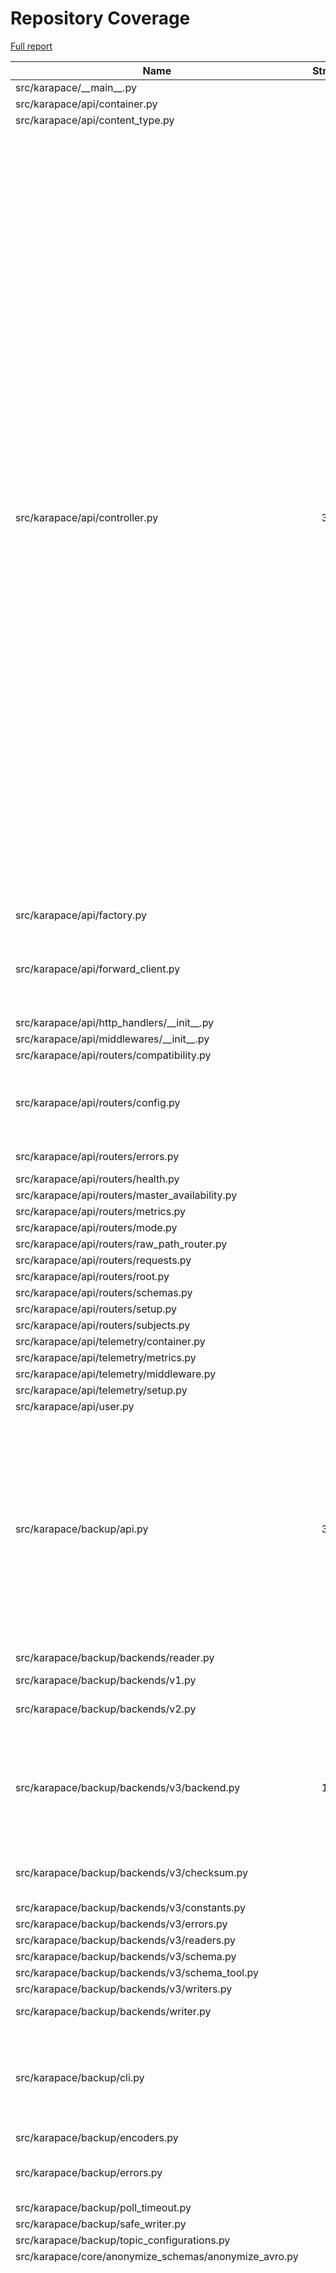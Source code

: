 # Repository Coverage

[Full report](https://htmlpreview.github.io/?https://github.com/Aiven-Open/karapace/blob/python-coverage-comment-action-data/htmlcov/index.html)

| Name                                                     |    Stmts |     Miss |   Branch |   BrPart |   Cover |   Missing |
|--------------------------------------------------------- | -------: | -------: | -------: | -------: | ------: | --------: |
| src/karapace/\_\_main\_\_.py                             |       36 |       36 |        2 |        0 |      0% |     6-100 |
| src/karapace/api/container.py                            |       12 |        0 |        0 |        0 |    100% |           |
| src/karapace/api/content\_type.py                        |       28 |       28 |        8 |        0 |      0% |      6-66 |
| src/karapace/api/controller.py                           |      350 |      261 |       74 |        8 |     23% |80, 83-101, 105, 124-149, 160-180, 195-196, 206-211, 214-216, 226, 236-237, 245, 247, 249, 251, 270-293, 296, 301, 308-320, 329-347, 361-373, 380-381, 390-398, 406-435, 452-482, 491-544, 552-566, 580-604, 612-617, 629, 653-688, 698-786, 803-873, 878, 885-893, 896-899, 902-913, 922-945 |
| src/karapace/api/factory.py                              |       42 |       42 |        0 |        0 |      0% |      6-69 |
| src/karapace/api/forward\_client.py                      |       47 |        3 |       14 |        5 |     87% |48->50, 57-58, 67->exit, 76->exit, 98 |
| src/karapace/api/http\_handlers/\_\_init\_\_.py          |       19 |       19 |        2 |        0 |      0% |      6-28 |
| src/karapace/api/middlewares/\_\_init\_\_.py             |       21 |       21 |        2 |        0 |      0% |      6-37 |
| src/karapace/api/routers/compatibility.py                |       21 |       21 |        2 |        0 |      0% |      6-42 |
| src/karapace/api/routers/config.py                       |       64 |       26 |       22 |        1 |     50% |37-40, 55, 76-80, 95-104, 120-129 |
| src/karapace/api/routers/errors.py                       |       40 |        3 |        0 |        0 |     92% | 52-53, 67 |
| src/karapace/api/routers/health.py                       |       43 |       43 |        4 |        0 |      0% |      6-86 |
| src/karapace/api/routers/master\_availability.py         |       26 |       26 |        4 |        0 |      0% |      6-60 |
| src/karapace/api/routers/metrics.py                      |        9 |        9 |        0 |        0 |      0% |      6-23 |
| src/karapace/api/routers/mode.py                         |       27 |       27 |        4 |        0 |      0% |      6-53 |
| src/karapace/api/routers/raw\_path\_router.py            |       18 |       10 |        6 |        0 |     33% |     30-44 |
| src/karapace/api/routers/requests.py                     |       65 |        3 |        2 |        0 |     93% |     30-35 |
| src/karapace/api/routers/root.py                         |        5 |        5 |        0 |        0 |      0% |      6-16 |
| src/karapace/api/routers/schemas.py                      |       26 |       26 |        0 |        0 |      0% |      6-93 |
| src/karapace/api/routers/setup.py                        |       20 |       20 |        0 |        0 |      0% |      6-27 |
| src/karapace/api/routers/subjects.py                     |       88 |       88 |       24 |        0 |      0% |     6-215 |
| src/karapace/api/telemetry/container.py                  |       18 |        1 |        0 |        0 |     94% |        18 |
| src/karapace/api/telemetry/metrics.py                    |       30 |        0 |        0 |        0 |    100% |           |
| src/karapace/api/telemetry/middleware.py                 |       30 |        0 |        0 |        0 |    100% |           |
| src/karapace/api/telemetry/setup.py                      |       20 |        2 |        0 |        0 |     90% |     36-37 |
| src/karapace/api/user.py                                 |       16 |        8 |        2 |        0 |     44% |     20-31 |
| src/karapace/backup/api.py                               |      303 |       18 |      100 |       13 |     91% |143, 153-155, 169, 173, 280-282, 393, 408->exit, 489, 496, 536, 538, 574-578, 678, 694 |
| src/karapace/backup/backends/reader.py                   |       48 |        0 |        4 |        1 |     98% |  82->exit |
| src/karapace/backup/backends/v1.py                       |       13 |        0 |        2 |        0 |    100% |           |
| src/karapace/backup/backends/v2.py                       |       56 |        2 |       14 |        4 |     91% |60, 62, 72->74, 77->79 |
| src/karapace/backup/backends/v3/backend.py               |      154 |       12 |       44 |        8 |     89% |49-53, 62-63, 125, 253, 272, 274, 281, 310, 313 |
| src/karapace/backup/backends/v3/checksum.py              |        5 |        0 |        4 |        2 |     78% |12->exit, 14->exit |
| src/karapace/backup/backends/v3/constants.py             |        2 |        0 |        0 |        0 |    100% |           |
| src/karapace/backup/backends/v3/errors.py                |       27 |        0 |        0 |        0 |    100% |           |
| src/karapace/backup/backends/v3/readers.py               |       47 |        0 |        8 |        0 |    100% |           |
| src/karapace/backup/backends/v3/schema.py                |       63 |        0 |        0 |        0 |    100% |           |
| src/karapace/backup/backends/v3/schema\_tool.py          |       79 |       79 |       22 |        0 |      0% |     8-146 |
| src/karapace/backup/backends/v3/writers.py               |       46 |        1 |        4 |        1 |     96% |        25 |
| src/karapace/backup/backends/writer.py                   |       46 |        0 |        2 |        1 |     98% | 169->exit |
| src/karapace/backup/cli.py                               |       85 |       10 |       18 |        2 |     86% |164-179, 188, 200-208, 210-216, 220 |
| src/karapace/backup/encoders.py                          |       20 |        0 |       12 |        0 |    100% |           |
| src/karapace/backup/errors.py                            |       41 |        7 |        2 |        0 |     84% |57, 62, 67, 72, 80, 85, 90 |
| src/karapace/backup/poll\_timeout.py                     |       30 |        0 |        4 |        0 |    100% |           |
| src/karapace/backup/safe\_writer.py                      |       68 |        0 |       14 |        0 |    100% |           |
| src/karapace/backup/topic\_configurations.py             |        9 |        0 |        0 |        0 |    100% |           |
| src/karapace/core/anonymize\_schemas/anonymize\_avro.py  |       61 |        0 |       22 |        0 |    100% |           |
| src/karapace/core/auth.py                                |      203 |       79 |       46 |       10 |     59% |55-62, 73, 102->exit, 106->exit, 108->exit, 110->exit, 116->exit, 118->exit, 126, 130, 134, 138, 142, 146, 155-158, 175, 194, 208-212, 216, 221-244, 248-251, 254-284, 288-292, 300, 304-321, 325 |
| src/karapace/core/auth\_container.py                     |        8 |        0 |        0 |        0 |    100% |           |
| src/karapace/core/avro\_dataclasses/introspect.py        |       86 |        7 |       50 |        7 |     90% |20, 41, 69, 115, 117, 123, 126 |
| src/karapace/core/avro\_dataclasses/models.py            |       99 |        6 |       34 |        4 |     92% |23, 105-106, 108, 111, 131 |
| src/karapace/core/avro\_dataclasses/schema.py            |       33 |        0 |        0 |        0 |    100% |           |
| src/karapace/core/client.py                              |      133 |        4 |       18 |        1 |     97% |69-70, 80-81 |
| src/karapace/core/compatibility/\_\_init\_\_.py          |       15 |        2 |        0 |        0 |     87% |     37-42 |
| src/karapace/core/compatibility/jsonschema/checks.py     |      370 |       46 |      162 |       21 |     84% |203, 253, 266, 335, 426, 436-447, 522-534, 547-551, 576, 600, 662, 675, 685, 765-777, 788-798, 823-826, 880->878, 882, 886, 896-901, 921 |
| src/karapace/core/compatibility/jsonschema/types.py      |      111 |        0 |        0 |        0 |    100% |           |
| src/karapace/core/compatibility/jsonschema/utils.py      |      132 |       22 |       62 |       11 |     80% |33, 47, 52, 106, 128-138, 151, 200-204, 210, 312->311, 331, 340, 356, 368 |
| src/karapace/core/compatibility/protobuf/checks.py       |       17 |       13 |        6 |        0 |     17% |     12-26 |
| src/karapace/core/compatibility/schema\_compatibility.py |       61 |       25 |       28 |        6 |     49% |42, 49-66, 77, 82, 86->127, 98-125, 131, 139 |
| src/karapace/core/config.py                              |      234 |       78 |       56 |        5 |     58% |32-33, 150, 179-183, 193->197, 197->203, 213, 214->218, 238-246, 274-279, 286-288, 295-297, 302, 308, 312, 316, 321-347, 351-376 |
| src/karapace/core/constants.py                           |        8 |        0 |        0 |        0 |    100% |           |
| src/karapace/core/container.py                           |        8 |        0 |        0 |        0 |    100% |           |
| src/karapace/core/coordinator/master\_coordinator.py     |       99 |       15 |       18 |        6 |     80% |83-85, 88-92, 102->104, 107, 109-110, 153-158, 183, 193 |
| src/karapace/core/coordinator/schema\_coordinator.py     |      514 |       42 |      140 |       11 |     91% |199, 214-215, 277-286, 299-302, 322-323, 335-336, 500, 586-591, 611-615, 633, 643-647, 680->exit, 685->688, 699->726, 834, 851, 932, 976-977, 984-985 |
| src/karapace/core/dataclasses.py                         |        8 |        0 |        0 |        0 |    100% |           |
| src/karapace/core/dependency.py                          |       42 |       11 |       10 |        3 |     65% |18, 45, 49, 53-54, 58, 65, 68, 71-73 |
| src/karapace/core/errors.py                              |       40 |        5 |        2 |        1 |     86% |11-12, 65-67 |
| src/karapace/core/in\_memory\_database.py                |      264 |       69 |       84 |       11 |     70% |32, 42, 46, 59, 63, 67, 71, 75, 79, 83, 87, 91, 95, 99, 103, 107, 111, 115, 119, 123, 127, 131, 152-165, 170, 177, 188-191, 211, 234, 266-268, 271->exit, 275-276, 289, 292->294, 298-306, 323-326, 343-347, 352->351, 360->exit, 361->363, 387, 400 |
| src/karapace/core/instrumentation/meter.py               |       33 |        3 |        6 |        1 |     90% |35, 38, 41, 57->exit |
| src/karapace/core/instrumentation/prometheus.py          |       40 |        0 |        0 |        0 |    100% |           |
| src/karapace/core/instrumentation/tracer.py              |       65 |        2 |       12 |        3 |     94% |41, 44, 60->exit, 88->exit, 102->exit |
| src/karapace/core/kafka/admin.py                         |       82 |        2 |       12 |        0 |     98% |   191-194 |
| src/karapace/core/kafka/common.py                        |       87 |        5 |       20 |        6 |     90% |59, 61, 63, 83->exit, 175, 211 |
| src/karapace/core/kafka/consumer.py                      |      142 |       15 |       20 |        3 |     89% |49-50, 63, 68, 100, 103-104, 135-136, 162-163, 182-183, 188-189 |
| src/karapace/core/kafka/producer.py                      |       67 |        2 |        6 |        0 |     97% |     68-69 |
| src/karapace/core/kafka/types.py                         |        8 |        0 |        0 |        0 |    100% |           |
| src/karapace/core/kafka\_error\_handler.py               |       28 |        0 |        6 |        0 |    100% |           |
| src/karapace/core/kafka\_utils.py                        |       20 |        0 |        0 |        0 |    100% |           |
| src/karapace/core/key\_format.py                         |       36 |        0 |        6 |        0 |    100% |           |
| src/karapace/core/logging\_setup.py                      |       31 |        9 |       12 |        0 |     65% | 22, 38-45 |
| src/karapace/core/messaging.py                           |       57 |       31 |       10 |        0 |     39% |38-57, 60-62, 65-101, 108-112 |
| src/karapace/core/metrics\_container.py                  |        8 |        0 |        0 |        0 |    100% |           |
| src/karapace/core/offset\_watcher.py                     |       17 |        2 |        0 |        0 |     88% |     27-30 |
| src/karapace/core/protobuf/compare\_result.py            |       60 |        1 |        6 |        0 |     98% |        66 |
| src/karapace/core/protobuf/compare\_type\_lists.py       |       42 |        8 |       22 |        4 |     75% |45, 49, 51-56, 64 |
| src/karapace/core/protobuf/compare\_type\_storage.py     |      111 |       19 |       42 |       12 |     80% |14-15, 25, 36, 62-64, 96, 100, 103, 108, 112, 115, 119, 127, 140-142, 145 |
| src/karapace/core/protobuf/encoding\_variants.py         |       43 |       30 |       18 |        2 |     28% |16-32, 36-44, 49, 55-66 |
| src/karapace/core/protobuf/enum\_constant\_element.py    |       21 |        0 |        2 |        0 |    100% |           |
| src/karapace/core/protobuf/enum\_element.py              |       51 |        5 |       26 |        5 |     87% |56->59, 60-61, 74, 76, 79 |
| src/karapace/core/protobuf/exception.py                  |       25 |        9 |        6 |        1 |     55% |13, 45, 50-56 |
| src/karapace/core/protobuf/extend\_element.py            |       22 |        0 |        4 |        0 |    100% |           |
| src/karapace/core/protobuf/extensions\_element.py        |       26 |        1 |        8 |        2 |     91% |28->38, 36 |
| src/karapace/core/protobuf/field.py                      |        7 |        0 |        0 |        0 |    100% |           |
| src/karapace/core/protobuf/field\_element.py             |      101 |        8 |       38 |        6 |     90% |110, 113, 143, 149, 160, 167, 172, 175 |
| src/karapace/core/protobuf/group\_element.py             |       27 |        0 |        6 |        1 |     97% |    34->38 |
| src/karapace/core/protobuf/io.py                         |      178 |       85 |       48 |       10 |     48% |40, 44-60, 86-91, 95->exit, 97->exit, 105-155, 164-174, 187-192, 220-223, 244->246, 259-273, 303-304, 316->322, 317->316, 323 |
| src/karapace/core/protobuf/known\_dependency.py          |       21 |        0 |        6 |        1 |     96% |    14->16 |
| src/karapace/core/protobuf/kotlin\_wrapper.py            |       21 |        1 |        8 |        0 |     97% |        37 |
| src/karapace/core/protobuf/location.py                   |       27 |        3 |        8 |        3 |     83% |19, 30, 39, 46->50 |
| src/karapace/core/protobuf/message\_element.py           |      117 |        3 |       62 |        3 |     97% |98-99, 101->exit, 169 |
| src/karapace/core/protobuf/one\_of\_element.py           |       49 |        0 |       22 |        1 |     99% |    44->48 |
| src/karapace/core/protobuf/option\_element.py            |       80 |        2 |       30 |        3 |     95% |51, 81->84, 88 |
| src/karapace/core/protobuf/option\_reader.py             |      103 |       17 |       46 |        4 |     81% |60, 100, 111-115, 121-127, 135-139 |
| src/karapace/core/protobuf/proto\_file\_element.py       |       95 |        4 |       44 |        3 |     95% |23->exit, 35, 121, 131, 146 |
| src/karapace/core/protobuf/proto\_normalizations.py      |      115 |        4 |       10 |        2 |     95% |150-153, 210, 221 |
| src/karapace/core/protobuf/proto\_parser.py              |      382 |        9 |      130 |       10 |     96% |108, 116, 293, 319, 347, 484, 512, 514->517, 551, 614 |
| src/karapace/core/protobuf/proto\_type.py                |      130 |       19 |       26 |        5 |     81% |18->20, 123, 147-148, 158, 161-170, 173, 179, 182, 186, 198, 203, 211, 250 |
| src/karapace/core/protobuf/protobuf\_to\_dict.py         |      185 |      159 |      102 |        0 |      9% |25-28, 32-33, 61, 65-67, 71, 84-131, 142-159, 187-191, 195-223, 227-301, 305-311, 318-327, 341-346 |
| src/karapace/core/protobuf/protopace/\_\_init\_\_.py     |        1 |        0 |        0 |        0 |    100% |           |
| src/karapace/core/protobuf/protopace/protopace.py        |       87 |       39 |       16 |        4 |     52% |16, 50, 69-72, 80-103, 153-157, 161-170, 174-183, 187-188 |
| src/karapace/core/protobuf/reserved\_element.py          |       27 |        1 |       10 |        1 |     95% |        39 |
| src/karapace/core/protobuf/rpc\_element.py               |       30 |        0 |        8 |        0 |    100% |           |
| src/karapace/core/protobuf/schema.py                     |      278 |       14 |      150 |        8 |     94% |76-78, 81-83, 178, 200, 205, 278, 290, 301, 448, 505 |
| src/karapace/core/protobuf/serialization.py              |      261 |       34 |      172 |       39 |     83% |60, 62, 132, 136, 138, 140, 142, 144, 148, 150, 152, 158, 160, 164, 215, 231->233, 233->235, 259, 272->261, 295, 297, 299, 301, 303, 305, 307, 309, 311, 313, 315, 317, 319, 321, 323, 325, 327, 329, 338->341, 350->347 |
| src/karapace/core/protobuf/service\_element.py           |       28 |        0 |        8 |        0 |    100% |           |
| src/karapace/core/protobuf/syntax.py                     |       12 |        1 |        0 |        0 |     92% |        24 |
| src/karapace/core/protobuf/syntax\_reader.py             |      262 |       13 |      124 |       15 |     92% |55-56, 68, 107, 170->181, 193-194, 216, 220->223, 227->247, 248, 249->260, 253->259, 261, 266->275, 301->324, 314-315, 346, 369 |
| src/karapace/core/protobuf/type\_element.py              |       26 |        9 |        2 |        1 |     64% |16-18, 34, 37-38, 41-42, 45 |
| src/karapace/core/protobuf/type\_tree.py                 |       64 |        2 |       16 |        3 |     94% |66, 70->68, 73 |
| src/karapace/core/protobuf/utils.py                      |       46 |        3 |       20 |        3 |     91% |11, 21, 53 |
| src/karapace/core/schema\_models.py                      |      178 |       32 |       40 |        9 |     80% |87-88, 95->100, 98, 130, 154-156, 161-168, 175, 187-196, 210, 220-221, 227-228, 240-252, 338, 344-345, 348, 351-353, 378, 432->exit |
| src/karapace/core/schema\_reader.py                      |      435 |      105 |       92 |       15 |     75% |198-208, 216-226, 245-253, 264-265, 267-268, 272->274, 317, 320-324, 336-348, 373-376, 384-385, 394, 429, 437-445, 458->467, 531->534, 538-539, 540->exit, 546-547, 550-555, 561, 565-569, 573-574, 587-589, 603-605, 606->626, 618, 634-635, 657-658, 674, 677-680, 699-711, 721, 723-725 |
| src/karapace/core/schema\_references.py                  |       37 |        3 |        2 |        1 |     90% |27, 41, 61 |
| src/karapace/core/schema\_registry.py                    |      259 |      194 |       78 |        0 |     19% |80, 84, 87-88, 91-93, 96-99, 106-116, 119-127, 130-132, 135-143, 146-203, 206-238, 241-248, 251-277, 282-293, 296-297, 314-393, 398-406, 409, 412, 424-439, 442-444, 447-448, 454, 457-459, 466-495, 499-504 |
| src/karapace/core/schema\_type.py                        |        6 |        0 |        0 |        0 |    100% |           |
| src/karapace/core/sentry/\_\_init\_\_.py                 |       16 |        3 |        0 |        0 |     81% | 11, 25-26 |
| src/karapace/core/sentry/sentry\_client.py               |       23 |        2 |        2 |        1 |     88% |56-57, 61->exit |
| src/karapace/core/sentry/sentry\_client\_api.py          |       13 |        2 |        0 |        0 |     85% |    24, 27 |
| src/karapace/core/serialization.py                       |      277 |       29 |       88 |       13 |     88% |93, 131, 148, 159, 163, 189-190, 220, 234-235, 242, 256-257, 299-300, 349->352, 383, 388-389, 459-464, 470-473, 491, 500 |
| src/karapace/core/stats.py                               |       42 |       12 |        0 |        0 |     71% |62-65, 70, 73, 76-77, 80-88, 91 |
| src/karapace/core/typing.py                              |       91 |        7 |       10 |        2 |     89% |48-50, 93, 105, 127, 131 |
| src/karapace/core/utils.py                               |      110 |       34 |       42 |       12 |     61% |31-33, 45-47, 51->exit, 55->exit, 59->exit, 63->exit, 69-78, 82->exit, 92->exit, 112, 125->exit, 129->exit, 140, 144, 148, 190, 205-223 |
| src/karapace/kafka\_rest\_apis/\_\_init\_\_.py           |      636 |       74 |      142 |       15 |     88% |101-104, 304-323, 327-329, 490, 494, 501, 504, 515, 520->557, 543-553, 696, 739-740, 751->exit, 765-771, 811, 830, 853, 864, 889-890, 913, 982-983, 996-997, 1017, 1062-1067, 1111, 1170, 1220-1222, 1226-1227, 1231-1233, 1235-1237, 1244-1245, 1260, 1301, 1311 |
| src/karapace/kafka\_rest\_apis/\_\_main\_\_.py           |       32 |       32 |        2 |        0 |      0% |      6-48 |
| src/karapace/kafka\_rest\_apis/authentication.py         |       64 |        0 |       14 |        0 |    100% |           |
| src/karapace/kafka\_rest\_apis/consumer\_manager.py      |      351 |       38 |       72 |        8 |     89% |113, 206-207, 215->exit, 245-251, 261-262, 294-295, 310-313, 318, 340, 358, 454, 456, 489-490, 493, 495, 523-533, 554-555, 588, 602-603 |
| src/karapace/kafka\_rest\_apis/convert\_to\_int.py       |        9 |        3 |        2 |        0 |     73% |     16-19 |
| src/karapace/kafka\_rest\_apis/error\_codes.py           |       19 |        0 |        0 |        0 |    100% |           |
| src/karapace/kafka\_rest\_apis/karapace.py               |       58 |        8 |        4 |        1 |     82% |59, 75, 89, 99, 108-111 |
| src/karapace/kafka\_rest\_apis/schema\_cache.py          |       73 |       20 |        2 |        1 |     72% |19, 23, 27, 31, 35, 47, 54-55, 58-59, 73-74, 79, 87, 90-91, 99, 102, 105, 108 |
| src/karapace/rapu.py                                     |      261 |       67 |       80 |       20 |     70% |85->exit, 88->exit, 103, 107, 140, 143, 229-252, 277-281, 286, 292-297, 301, 308, 311->314, 314->324, 316->319, 319->322, 325-326, 329, 333, 335-336, 341-348, 353-358, 365, 368-369, 377, 399-402, 438, 445, 461, 475-477, 480-482 |
| src/karapace/statsd.py                                   |       61 |       30 |       16 |        1 |     42% |37-39, 42, 51-58, 65-87 |
| src/karapace/version.py                                  |       13 |        3 |        2 |        1 |     73% |      8-11 |
|                                                **TOTAL** | **11755** | **2553** | **3210** |  **408** | **76%** |           |

16 empty files skipped.


## Setup coverage badge

Below are examples of the badges you can use in your main branch `README` file.

### Direct image

[![Coverage badge](https://raw.githubusercontent.com/Aiven-Open/karapace/python-coverage-comment-action-data/badge.svg)](https://htmlpreview.github.io/?https://github.com/Aiven-Open/karapace/blob/python-coverage-comment-action-data/htmlcov/index.html)

This is the one to use if your repository is private or if you don't want to customize anything.

### [Shields.io](https://shields.io) Json Endpoint

[![Coverage badge](https://img.shields.io/endpoint?url=https://raw.githubusercontent.com/Aiven-Open/karapace/python-coverage-comment-action-data/endpoint.json)](https://htmlpreview.github.io/?https://github.com/Aiven-Open/karapace/blob/python-coverage-comment-action-data/htmlcov/index.html)

Using this one will allow you to [customize](https://shields.io/endpoint) the look of your badge.
It won't work with private repositories. It won't be refreshed more than once per five minutes.

### [Shields.io](https://shields.io) Dynamic Badge

[![Coverage badge](https://img.shields.io/badge/dynamic/json?color=brightgreen&label=coverage&query=%24.message&url=https%3A%2F%2Fraw.githubusercontent.com%2FAiven-Open%2Fkarapace%2Fpython-coverage-comment-action-data%2Fendpoint.json)](https://htmlpreview.github.io/?https://github.com/Aiven-Open/karapace/blob/python-coverage-comment-action-data/htmlcov/index.html)

This one will always be the same color. It won't work for private repos. I'm not even sure why we included it.

## What is that?

This branch is part of the
[python-coverage-comment-action](https://github.com/marketplace/actions/python-coverage-comment)
GitHub Action. All the files in this branch are automatically generated and may be
overwritten at any moment.